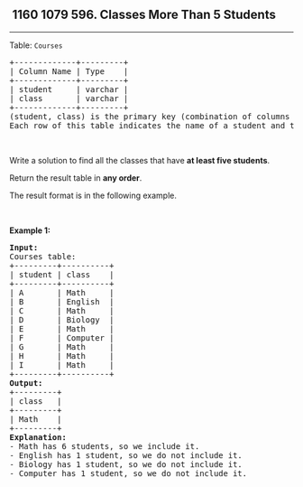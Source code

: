 <h2> 1160 1079
596. Classes More Than 5 Students</h2><hr><div><p>Table: <code>Courses</code></p>

<pre>+-------------+---------+
| Column Name | Type    |
+-------------+---------+
| student     | varchar |
| class       | varchar |
+-------------+---------+
(student, class) is the primary key (combination of columns with unique values) for this table.
Each row of this table indicates the name of a student and the class in which they are enrolled.
</pre>

<p>&nbsp;</p>

<p>Write a solution to find all the classes that have <strong>at least five students</strong>.</p>

<p>Return the result table in <strong>any order</strong>.</p>

<p>The&nbsp;result format is in the following example.</p>

<p>&nbsp;</p>
<p><strong class="example">Example 1:</strong></p>

<pre><strong>Input:</strong> 
Courses table:
+---------+----------+
| student | class    |
+---------+----------+
| A       | Math     |
| B       | English  |
| C       | Math     |
| D       | Biology  |
| E       | Math     |
| F       | Computer |
| G       | Math     |
| H       | Math     |
| I       | Math     |
+---------+----------+
<strong>Output:</strong> 
+---------+
| class   |
+---------+
| Math    |
+---------+
<strong>Explanation:</strong> 
- Math has 6 students, so we include it.
- English has 1 student, so we do not include it.
- Biology has 1 student, so we do not include it.
- Computer has 1 student, so we do not include it.
</pre>
</div>